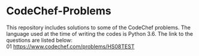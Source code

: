 # CodeChef-Problems
This repository includes solutions to some of the CodeChef problems. The language used at the time of writing the codes is Python 3.6. 
The link to the questions are listed below: <br />
01 https://www.codechef.com/problems/HS08TEST 
